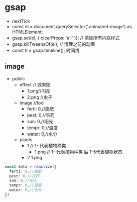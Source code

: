<!--
 * @Author: zld 17875477802@163.com
 * @Date: 2025-05-20 22:23:02
 * @LastEditors: zld 17875477802@163.com
 * @LastEditTime: 2025-05-21 23:44:49
 * @FilePath: \plant\README.md
 * @Description: 这是默认设置,请设置`customMade`, 打开koroFileHeader查看配置 进行设置: https://github.com/OBKoro1/koro1FileHeader/wiki/%E9%85%8D%E7%BD%AE
-->
# gsap

- nextTick
- const el = document.querySelector('.animated-image') as HTMLElement;
- gsap.set(el, { clearProps: 'all' }); // 清除所有内联样式
- gsap.killTweensOf(el); // 清理之前的动画
- const tl = gsap.timeline(); 时间线



## image  
- public
    - effect // 效果图
        - 1.png//闪亮
        - 2.png //虫子
    - image //tool
        - ferti: 0,//施肥
        - pest: 0,//农药
        - sun: 0,//阳光
        - tempr: 0,//温度
        - water: 0,//水分
    - plants
        - 1 // 1- 代表植物种类
            - 1.png   // 1- 代表植物种类 后 1-5代表植物状态
        - 2
            1.png

```ts
const data = reactive({
  ferti: 0,//施肥
  pest: 0,//农药
  sun: 0,//阳光
  tempr: 0,//温度
  water: 0,//水分
})
```
